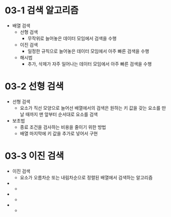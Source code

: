 ﻿# 03-1 검색 알고리즘
* 배열 검색
    + 선형 검색
        + 무작위로 늘어놓은 데이터 모임에서 검색을 수행
    + 이진 검색
        + 일정한 규칙으로 늘어놓은 데이터 모임에서 아주 빠른 검색을 수행
    + 해시법
        + 추가, 삭제가 자주 일어나는 데이터 모임에서 아주 빠른 검색을 수행

# 03-2 선형 검색
* 선형 검색
    + 요소가 직선 모양으로 늘어선 배열에서의 검색은 원하는 키 값을 갖는 요소를 만날 때까지 맨 앞부터 순서대로 요소를 검색
* 보초법
    + 종료 조건을 검사하는 비용을 줄이기 위한 방법
    + 배열 마지막에 키 값을 추가로 넣어서 구현

# 03-3 이진 검색
* 이진 검색
    + 요소가 오름차순 또는 내림차순으로 정렬된 배열에서 검색하는 알고리즘
* 
    + 
* 
    + 
* 
    + 
